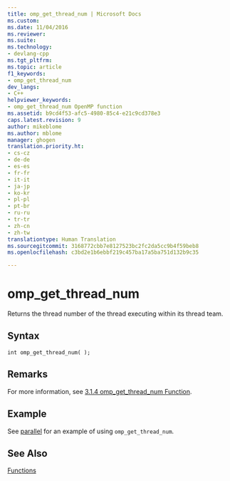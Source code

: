 ```yaml
---
title: omp_get_thread_num | Microsoft Docs
ms.custom: 
ms.date: 11/04/2016
ms.reviewer: 
ms.suite: 
ms.technology:
- devlang-cpp
ms.tgt_pltfrm: 
ms.topic: article
f1_keywords:
- omp_get_thread_num
dev_langs:
- C++
helpviewer_keywords:
- omp_get_thread_num OpenMP function
ms.assetid: b9cd4f53-afc5-4980-85c4-e21c9cd378e3
caps.latest.revision: 9
author: mikeblome
ms.author: mblome
manager: ghogen
translation.priority.ht:
- cs-cz
- de-de
- es-es
- fr-fr
- it-it
- ja-jp
- ko-kr
- pl-pl
- pt-br
- ru-ru
- tr-tr
- zh-cn
- zh-tw
translationtype: Human Translation
ms.sourcegitcommit: 3168772cbb7e8127523bc2fc2da5cc9b4f59beb8
ms.openlocfilehash: c3bd2e1b6ebbf219c457ba17a5ba751d132b9c35

---
```

# omp_get_thread_num
Returns the thread number of the thread executing within its thread team.  
  
## Syntax  
  
```  
int omp_get_thread_num( );  
```  
  
## Remarks  
 For more information, see [3.1.4 omp_get_thread_num Function](../../../parallel/openmp/3-1-4-omp-get-thread-num-function.md).  
  
## Example  
 See [parallel](../../../parallel/openmp/reference/parallel.md) for an example of using `omp_get_thread_num`.  
  
## See Also  
 [Functions](../../../parallel/openmp/reference/openmp-functions.md)


<!--HONumber=Jan17_HO1-->


